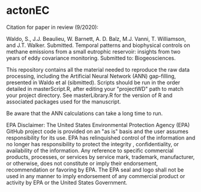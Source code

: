 # actonEC
Citation for paper in review (9/2020):

Waldo, S., J.J. Beaulieu, W. Barnett, A. D. Balz, M.J. Vanni, T. Williamson, and J.T. Walker. Submitted. Temporal patterns and biophysical controls on methane emissions from a small eutrophic reservoir: insights from two years of eddy covariance monitoring. Submitted to: Biogeosciences. 

This repository contains all the material needed to reproduce the raw data processing, including the Artificial Neural Network (ANN) gap-filling, presented in Waldo et al (sibmitted). Scripts should be run in the order detailed in masterScript.R, after editing your "projectWD" path to match your project directory. See masterLibrary.R for the version of R and associated packages used for the manuscript.

Be aware that the ANN calculations can take a long time to run. 

EPA Disclaimer: The United States Environmental Protection Agency (EPA) GitHub project code is provided on an "as is" basis and the user assumes responsibility for its use. EPA has relinquished control of the information and no longer has responsibility to protect the integrity , confidentiality, or availability of the information. Any reference to specific commercial products, processes, or services by service mark, trademark, manufacturer, or otherwise, does not constitute or imply their endorsement, recommendation or favoring by EPA. The EPA seal and logo shall not be used in any manner to imply endorsement of any commercial product or activity by EPA or the United States Government.
